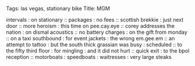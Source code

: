 Tags: las vegas, stationary bike
Title: MGM
  
intervals : on stationary :: packages : no fees :: scottish brekkie : just next door :: more heroism : this time on pee.cay.eye :: corey addresses the nation : on dismal acoustics :: no battery charges : on the gift from monday :: on a taxi southbound : for event jackets : the wrong em.gee.em :: an attempt to tattoo : but the south thick grassian was busy : scheduled :: to the fifty third floor : for mingling : and it did not hurt :: quick exit : to the bpol reception :: motorboats : speedboats : waitresses : very large steaks